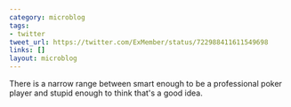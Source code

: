 ```yaml
---
category: microblog
tags:
- twitter
tweet_url: https://twitter.com/ExMember/status/722988411611549698
links: []
layout: microblog
---
```

There is a narrow range between smart enough to be a professional poker player and stupid enough to think that's a good idea.
